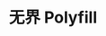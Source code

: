 ---
layout: home
title: 无界 Polyfill
titleTemplate: 极致的微前端Polyfill

hero:
  name: 无界 Polyfill
  text: 极致的微前端Polyfill
  tagline: 给基于 WebComponent 容器 + iframe 沙箱的Polyfill
  image:    
    src: https://wujie-micro.github.io/doc/wujie.png
    alt: Wu Jie
  Introduction: 打造无界微前端提供更好的场景兼容方案 | 为无界提供更广阔的业务场景适应能力，降低开发者适配成本，提高向下兼容的覆盖范围。
  actions:
    - theme: brand
      text: 快速开始
      link: /
    - theme: alt
      text: 在线体验
      link: /
    # - theme: alt
    #   text: React示例
    #   link: https://wujie-micro.github.io/demo-main-react/
    # - theme: brand
    #   text: 在线体验
    #   link: /wujie/

features:
  - icon: 💪
    title: 强大
    details: 提供多种场景插件，配置灵活，功能强大
  - icon: 🤞
    title: 简单
    details: 集成封装, 保持功能模块高度统一
  - icon: 📦
    title: 开箱即用
    details: 快速引入，一键配置，开箱即用
---
